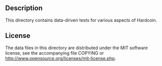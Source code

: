 Description
------------

This directory contains data-driven tests for various aspects of Hardcoin.

License
--------

The data files in this directory are distributed under the MIT software
license, see the accompanying file COPYING or
http://www.opensource.org/licenses/mit-license.php.

